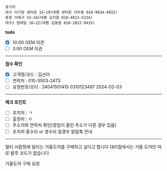 ```
휴가자
대구 이기정 센터장 15~19(대행 센터장 이두환 010-9934-4932)
충청 이태구 15~16(대행 김지원 010-4013-5334)
대구1 엄태일 16~22(대행 김동범 010-2822-9433)
```

**todo**
- [x] 10:00 OEM 이관
- [ ] 3:00 OEM 이관
---
**접수 확인**
- [x] 고객명/코드 : 김선아 
- [ ] 연락처 : 010-5503-2473
- [ ] 요청번호/오더 : 24041501415 0310123497 2024-02-03
---
**체크 포인트**
- [ ] 조치처 : ㄱ
- [ ] 출장비 : ㅇ
- [ ] 주소지와 연락처 확인(영업이 올린 주소가 다른 경우 있음)
- [ ] 조치처 중수리 or 경수리 일경우 알림톡 안내
---
멀티 서랍장에 달리는 거울도어를 구매하고 싶다고 합니다 대리점에서는 거울 도어만 따로 발주 코드가 없습니다.

거울도어 구매 요청

